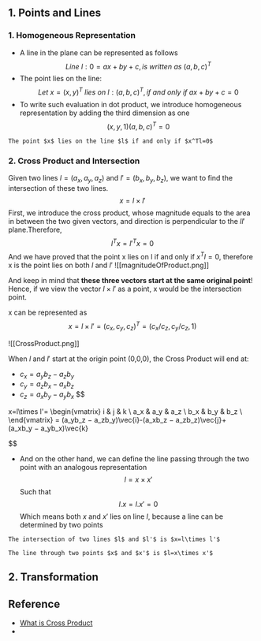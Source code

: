 ## 1. Points and Lines
### 1. Homogeneous Representation
- A line in the plane can be represented as follows
$$Line\ l : 0=ax+by+c, is\ written\ as\ (a,b,c)^T $$
- The point lies on the line:
$$Let\ x=(x,y)^T \ lies\ on\ l:(a,b,c)^T, if\ and\ only\ if\ ax+by+c=0$$
- To write such evaluation in dot product, we introduce homogeneous representation by adding the third dimension as one
$$(x,y,1)(a,b,c)^T=0$$
```ad-hint
The point $x$ lies on the line $l$ if and only if $x^Tl=0$
```
### 2. Cross Product and Intersection
Given two lines $l=(a_x,a_y,a_z)$ and $l'=(b_x,b_y,b_z)$, we want to find the intersection of these two lines.
$$x =l\times l'$$
First, we introduce the cross product, whose magnitude equals to the area in between the two given vectors, and direction is perpendicular to the $ll'$ plane.Therefore,
$$l^Tx={l'}^Tx=0$$
And we have proved that the point x lies on l if and only if $x^Tl=0$, therefore x is the point lies on both $l$ and $l'$
![[magnitudeOfProduct.png]]

And keep in mind that **these three vectors start at the same original point**! Hence, if we view the vector $l\times l'$ as a point, x would be the intersection point.

x  can be represented as 
$$x = l\times l' = (c_x,c_y,c_z)^T=(c_x/c_z,c_y/c_z,1)$$



![[CrossProduct.png]]


When $l$ and $l'$ start at the origin point (0,0,0), the Cross Product will end at:
-  $c_x = a_yb_z − a_zb_y$
-   $c_y = a_zb_x − a_xb_z$
-   $c_z = a_xb_y − a_yb_x$
$$

x=l\times l'=
\begin{vmatrix}
i & j & k \\
a_x & a_y & a_z \\
b_x & b_y & b_z \\
\end{vmatrix}
= (a_yb_z − a_zb_y)\vec{i}-(a_xb_z − a_zb_z)\vec{j}+(a_xb_y − a_yb_x)\vec{k}

$$


- And on the other hand, we can define the line passing through the two point with an analogous representation
$$l = x\times x'$$
Such that
$$l.x=l.x'=0$$
Which means both $x$ and $x'$ lies on line $l$,  because a line can be determined by two points
```ad-hint
The intersection of two lines $l$ and $l'$ is $x=l\times l'$

The line through two points $x$ and $x'$ is $l=x\times x'$
```
## 2. Transformation


## Reference
- [What is Cross Product](https://www.mathsisfun.com/algebra/vectors-cross-product.html)
- 
